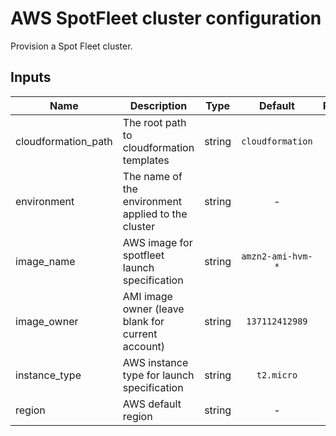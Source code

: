 # AWS SpotFleet cluster configuration

Provision a Spot Fleet cluster.

## Inputs

| Name | Description | Type | Default | Required |
|------|-------------|:----:|:-----:|:-----:|
| cloudformation\_path | The root path to cloudformation templates | string | `cloudformation` | no |
| environment | The name of the environment applied to the cluster | string | - | yes |
| image\_name | AWS image for spotfleet launch specification | string | `amzn2-ami-hvm-*` | no |
| image\_owner | AMI image owner (leave blank for current account) | string | `137112412989` | no |
| instance\_type | AWS instance type for launch specification | string | `t2.micro` | no |
| region | AWS default region | string | - | yes |

